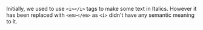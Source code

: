 
Initially, we used to use `<i></i>` tags to make some text in Italics. However it has been replaced with `<em></em>` as `<i>` didn't have any semantic meaning to it.
